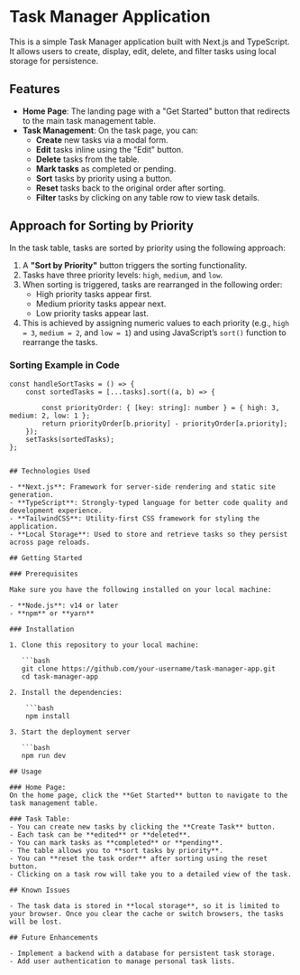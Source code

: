 # Task Manager Application

This is a simple Task Manager application built with Next.js and TypeScript. It allows users to create, display, edit, delete, and filter tasks using local storage for persistence.

## Features

- **Home Page**: The landing page with a "Get Started" button that redirects to the main task management table.
- **Task Management**: On the task page, you can:
  - **Create** new tasks via a modal form.
  - **Edit** tasks inline using the "Edit" button.
  - **Delete** tasks from the table.
  - **Mark tasks** as completed or pending.
  - **Sort** tasks by priority using a button.
  - **Reset** tasks back to the original order after sorting.
  - **Filter** tasks by clicking on any table row to view task details.

## Approach for Sorting by Priority

In the task table, tasks are sorted by priority using the following approach:

1. A **"Sort by Priority"** button triggers the sorting functionality.
2. Tasks have three priority levels: `high`, `medium`, and `low`.
3. When sorting is triggered, tasks are rearranged in the following order:
   - High priority tasks appear first.
   - Medium priority tasks appear next.
   - Low priority tasks appear last.
4. This is achieved by assigning numeric values to each priority (e.g., `high = 3`, `medium = 2`, and `low = 1`) and using JavaScript’s `sort()` function to rearrange the tasks.

### Sorting Example in Code

```tsx
const handleSortTasks = () => {
    const sortedTasks = [...tasks].sort((a, b) => {
        
        const priorityOrder: { [key: string]: number } = { high: 3, medium: 2, low: 1 };
        return priorityOrder[b.priority] - priorityOrder[a.priority]; 
    });
    setTasks(sortedTasks); 
};


## Technologies Used

- **Next.js**: Framework for server-side rendering and static site generation.
- **TypeScript**: Strongly-typed language for better code quality and development experience.
- **TailwindCSS**: Utility-first CSS framework for styling the application.
- **Local Storage**: Used to store and retrieve tasks so they persist across page reloads.

## Getting Started

### Prerequisites

Make sure you have the following installed on your local machine:

- **Node.js**: v14 or later
- **npm** or **yarn**

### Installation

1. Clone this repository to your local machine:

   ```bash
   git clone https://github.com/your-username/task-manager-app.git
   cd task-manager-app

2. Install the dependencies:

    ```bash
    npm install

3. Start the deployment server

   ```bash
   npm run dev

## Usage

### Home Page:
On the home page, click the **Get Started** button to navigate to the task management table.

### Task Table:
- You can create new tasks by clicking the **Create Task** button.
- Each task can be **edited** or **deleted**.
- You can mark tasks as **completed** or **pending**.
- The table allows you to **sort tasks by priority**.
- You can **reset the task order** after sorting using the reset button.
- Clicking on a task row will take you to a detailed view of the task.

## Known Issues

- The task data is stored in **local storage**, so it is limited to your browser. Once you clear the cache or switch browsers, the tasks will be lost.

## Future Enhancements

- Implement a backend with a database for persistent task storage.
- Add user authentication to manage personal task lists.
